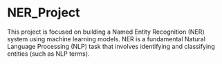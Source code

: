 # NER_Project
This project is focused on building a Named Entity Recognition (NER) system using machine learning models. NER is a fundamental Natural Language Processing (NLP) task that involves identifying and classifying entities (such as NLP terms).
